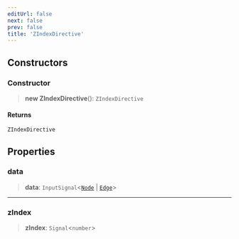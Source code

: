 ```yaml
---
editUrl: false
next: false
prev: false
title: 'ZIndexDirective'
---
```


## Constructors

### Constructor

> **new ZIndexDirective**(): `ZIndexDirective`

#### Returns

`ZIndexDirective`

## Properties

### data

> **data**: `InputSignal`\<[`Node`](/api/types/node/) \| [`Edge`](/api/other/edge/)\>

---

### zIndex

> **zIndex**: `Signal`\<`number`\>
